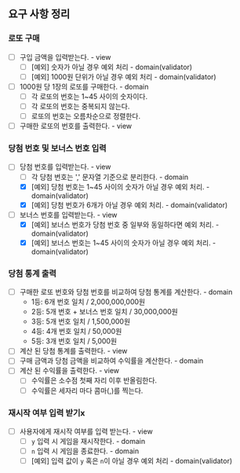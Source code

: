 ## 요구 사항 정리

### 로또 구매

- [ ] 구입 금액을 입력받는다. - view
  - [ ] [예외] 숫자가 아닐 경우 예외 처리 - domain(validator)
  - [ ] [예외] 1000원 단위가 아닐 경우 예외 처리 - domain(validator)
- [ ] 1000원 당 1장의 로또를 구매한다. - domain
  - [ ] 각 로또의 번호는 1~45 사이의 숫자이다.
  - [ ] 각 로또의 번호는 중복되지 않는다.
  - [ ] 로또의 번호는 오름차순으로 정렬한다.
- [ ] 구매한 로또의 번호를 출력한다. - view

### 당첨 번호 및 보너스 번호 입력

- [ ] 당첨 번호를 입력받는다. - view
  - [ ] 각 당첨 번호는 ',' 문자열 기준으로 분리한다. - domain
  - [x] [예외] 당첨 번호는 1~45 사이의 숫자가 아닐 경우 예외 처리. - domain(validator)
  - [x] [예외] 당첨 번호가 6개가 아닐 경우 예외 처리. - domain(validator)
- [ ] 보너스 번호를 입력받는다. - view
  - [x] [예외] 보너스 번호가 당첨 번호 중 일부와 동일하다면 예외 처리. - domain(validator)
  - [x] [예외] 보너스 번호는 1~45 사이의 숫자가 아닐 경우 예외 처리. - domain(validator)

### 당첨 통계 출력

- [ ] 구매한 로또 번호와 당첨 번호를 비교하여 당첨 통계를 계산한다. - domain
  - 1등: 6개 번호 일치 / 2,000,000,000원
  - 2등: 5개 번호 + 보너스 번호 일치 / 30,000,000원
  - 3등: 5개 번호 일치 / 1,500,000원
  - 4등: 4개 번호 일치 / 50,000원
  - 5등: 3개 번호 일치 / 5,000원
- [ ] 계산 된 당첨 통계를 출력한다. - view
- [ ] 구매 금액과 당첨 금액을 비교하여 수익률을 계산한다. - domain
- [ ] 계산 된 수익률을 출력한다. - view
  - [ ] 수익률은 소수점 첫째 자리 이후 반올림한다.
  - [ ] 수익률은 세자리 마다 콤마(,)를 찍는다.

### 재시작 여부 입력 받기x

- [ ] 사용자에게 재시작 여부를 입력 받는다. - view
  - [ ] `y` 입력 시 게임을 재시작한다. - domain
  - [ ] `n` 입력 시 게임을 종료한다. - domain
  - [ ] [예외] 입력 값이 `y` 혹은 `n`이 아닐 경우 예외 처리 - domain(validator)
